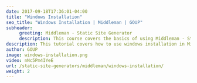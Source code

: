 ```yaml
---
date: 2017-09-18T17:36:01-04:00
title: "Windows Installation"
seo_title: "Windows Installation | Middleman | GOUP"
subheader:
     greeting: Middleman - Static Site Generator
     description: This course covers the basics of using Middleman - Static Site Generator. Work your way through the videos/articles and I'll teach you everything you need to know to create a professional and scalable website or blog!
description: This tutorial covers how to use windows installation in Middleman -  Static Site Generator.
author: GOUP
image: windows-installation.png
video: nNc5Pm4IYeE
url: /static-site-generators/middleman/windows-installation/
weight: 2
---
```

